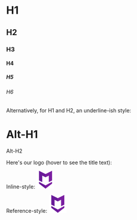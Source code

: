 # H1
## H2
### H3
#### H4
##### H5
###### H6






Alternatively, for H1 and H2, an underline-ish style:

Alt-H1
======

Alt-H2




Here's our logo (hover to see the title text):

Inline-style: 
![alt text](https://github.com/adam-p/markdown-here/raw/master/src/common/images/icon48.png "Logo Title Text 1")

Reference-style: 
![alt text][logo]

[logo]: https://github.com/adam-p/markdown-here/raw/master/src/common/images/icon48.png "Logo Title Text 2"
